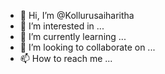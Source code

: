 - 👋 Hi, I’m @Kollurusaiharitha
- 👀 I’m interested in ...
- 🌱 I’m currently learning ...
- 💞️ I’m looking to collaborate on ...
- 📫 How to reach me ...

<!---
Kollurusaiharitha/Kollurusaiharitha is a ✨ special ✨ repository because its `README.md` (this file) appears on your GitHub profile.
You can click the Preview link to take a look at your changes.
--->
